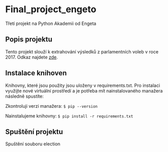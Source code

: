 # Final_project_engeto
Třetí projekt na Python Akademii od Engeta

## Popis projektu
Tento projekt slouží k extrahování výsledků z parlamentních voleb v roce 2017. Odkaz najdete [zde](https://volby.cz/pls/ps2017nss/ps32?xjazyk=CZ&xkraj=2&xnumnuts=2103).
## Instalace knihoven
Knihovny, které jsou použity jsou uloženy v requirements.txt. Pro instalaci využijte nové virtuální prostředí a je potřeba mít nainstalovaného manažera následně spustíte: 
<p>Zkontroluji verzi manažera: <code>$ pip --version</code></p>
<p>Nainstalujeme knihovny: <code>$ pip install -r requirements.txt</code></p>

## Spuštění projektu
Spuštění souboru election




